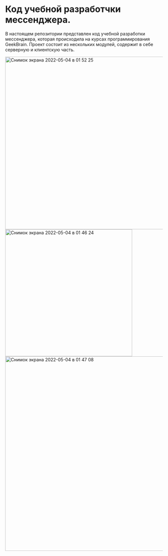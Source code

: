 # Код учебной разработчки мессенджера.
В настоящем репозитории представлен код учебной разработки мессенджера, которая происходила на курсах программирования GeekBrain. Проект состоит из нескольких модулей, содержит в себе серверную и клиентскую часть. 


<img width="552" alt="Снимок экрана 2022-05-04 в 01 52 25" src="https://user-images.githubusercontent.com/71041467/166590542-bdb41a75-91ea-4162-8845-281f3b5c139d.png">
<img width="406" alt="Снимок экрана 2022-05-04 в 01 46 24" src="https://user-images.githubusercontent.com/71041467/166590545-372295dc-fa57-47cf-ba3c-05b16299b074.png">
<img width="622" alt="Снимок экрана 2022-05-04 в 01 47 08" src="https://user-images.githubusercontent.com/71041467/166590551-71ce8c89-57c9-4e95-9d50-94a73e3d49f8.png">

